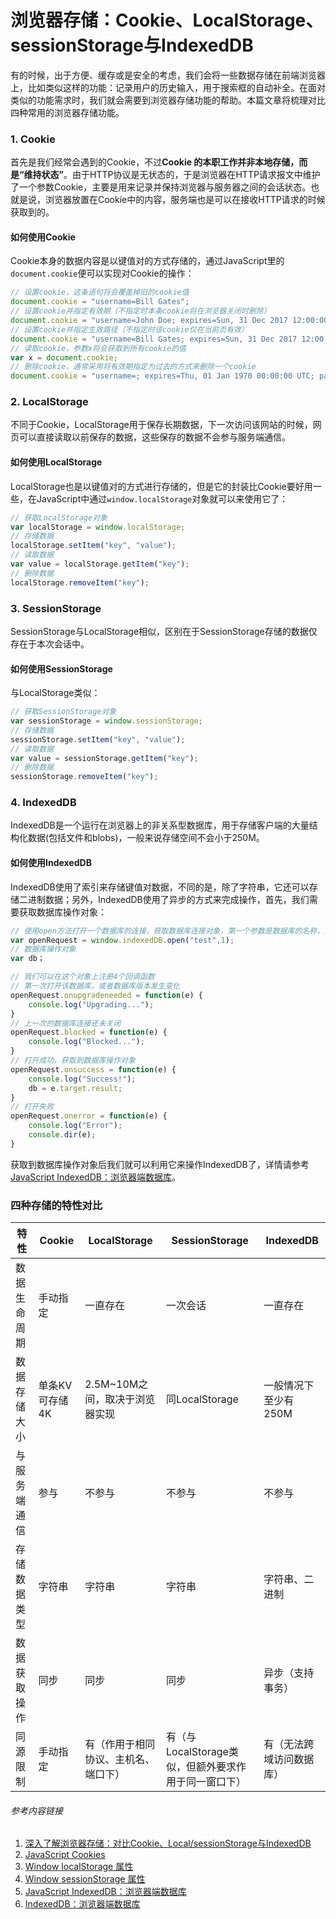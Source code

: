 # 浏览器存储：Cookie、LocalStorage、sessionStorage与IndexedDB

有的时候，出于方便、缓存或是安全的考虑，我们会将一些数据存储在前端浏览器上，比如类似这样的功能：记录用户的历史输入，用于搜索框的自动补全。在面对类似的功能需求时，我们就会需要到浏览器存储功能的帮助。本篇文章将梳理对比四种常用的浏览器存储功能。

### 1. Cookie

首先是我们经常会遇到的Cookie，不过**Cookie 的本职工作并非本地存储，而是“维持状态”**。由于HTTP协议是无状态的，于是浏览器在HTTP请求报文中维护了一个参数Cookie，主要是用来记录并保持浏览器与服务器之间的会话状态。也就是说，浏览器放置在Cookie中的内容，服务端也是可以在接收HTTP请求的时候获取到的。

#### 如何使用Cookie

Cookie本身的数据内容是以键值对的方式存储的，通过JavaScript里的`document.cookie`便可以实现对Cookie的操作：

```javascript
// 设置cookie，这条语句将会覆盖掉旧的cookie值
document.cookie = "username=Bill Gates";
// 设置cookie并指定有效期（不指定时本条cookie将在浏览器关闭时删除）
document.cookie = "username=John Doe; expires=Sun, 31 Dec 2017 12:00:00 UTC";
// 设置cookie并指定生效路径（不指定时该cookie仅在当前页有效）
document.cookie = "username=Bill Gates; expires=Sun, 31 Dec 2017 12:00:00 UTC; path=/";
// 读取cookie，参数x将会获取到所有cookie的值
var x = document.cookie;
// 删除cookie，通常采用将有效期指定为过去的方式来删除一个cookie
document.cookie = "username=; expires=Thu, 01 Jan 1970 00:00:00 UTC; path=/;";
```

### 2. LocalStorage

不同于Cookie，LocalStorage用于保存长期数据，下一次访问该网站的时候，网页可以直接读取以前保存的数据，这些保存的数据不会参与服务端通信。

#### 如何使用LocalStorage

LocalStorage也是以键值对的方式进行存储的，但是它的封装比Cookie要好用一些，在JavaScript中通过`window.localStorage`对象就可以来使用它了：

```javascript
// 获取LocalStorage对象
var localStorage = window.localStorage;
// 存储数据
localStorage.setItem("key", "value");
// 读取数据
var value = localStorage.getItem("key");
// 删除数据
localStorage.removeItem("key");
```

### 3. SessionStorage

SessionStorage与LocalStorage相似，区别在于SessionStorage存储的数据仅存在于本次会话中。

#### 如何使用SessionStorage

与LocalStorage类似：

```javascript
// 获取SessionStorage对象
var sessionStorage = window.sessionStorage;
// 存储数据
sessionStorage.setItem("key", "value");
// 读取数据
var value = sessionStorage.getItem("key");
// 删除数据
sessionStorage.removeItem("key");
```

### 4. IndexedDB

IndexedDB是一个运行在浏览器上的非关系型数据库，用于存储客户端的大量结构化数据(包括文件和blobs)，一般来说存储空间不会小于250M。

#### 如何使用IndexedDB

IndexedDB使用了索引来存储键值对数据，不同的是，除了字符串，它还可以存储二进制数据；另外，IndexedDB使用了异步的方式来完成操作，首先，我们需要获取数据库操作对象：

```javascript
// 使用open方法打开一个数据库的连接，获取数据库连接对象，第一个参数是数据库的名称，第二个参数是数据库的版本（大于0）
var openRequest = window.indexedDB.open("test",1);
// 数据库操作对象
var db；

// 我们可以在这个对象上注册4个回调函数
// 第一次打开该数据库，或者数据库版本发生变化
openRequest.onupgradeneeded = function(e) {
    console.log("Upgrading...");
}
// 上一次的数据库连接还未关闭
openRequest.blocked = function(e) {
    console.log("Blocked...");
}
// 打开成功，获取到数据库操作对象
openRequest.onsuccess = function(e) {
    console.log("Success!");
    db = e.target.result;
}
// 打开失败
openRequest.onerror = function(e) {
    console.log("Error");
    console.dir(e);
}
```

获取到数据库操作对象后我们就可以利用它来操作IndexedDB了，详情请参考[JavaScript IndexedDB：浏览器端数据库](https://www.w3cschool.cn/javascript_guide/javascript_guide-rcfy26a4.html)。

### 四种存储的特性对比

| 特性         | Cookie         | LocalStorage                         | SessionStorage                                       | IndexedDB                |
| ------------ | -------------- | ------------------------------------ | ---------------------------------------------------- | ------------------------ |
| 数据生命周期 | 手动指定       | 一直存在                             | 一次会话                                             | 一直存在                 |
| 数据存储大小 | 单条KV可存储4K | 2.5M~10M之间，取决于浏览器实现       | 同LocalStorage                                       | 一般情况下至少有250M     |
| 与服务端通信 | 参与           | 不参与                               | 不参与                                               | 不参与                   |
| 存储数据类型 | 字符串         | 字符串                               | 字符串                                               | 字符串、二进制           |
| 数据获取操作 | 同步           | 同步                                 | 同步                                                 | 异步（支持事务）         |
| 同源限制     | 手动指定       | 有（作用于相同协议、主机名、端口下） | 有（与LocalStorage类似，但额外要求作用于同一窗口下） | 有（无法跨域访问数据库） |



###### 参考内容链接

1. [深入了解浏览器存储：对比Cookie、Local/sessionStorage与IndexedDB](https://zhuanlan.zhihu.com/p/61704951)
2. [JavaScript Cookies](https://www.w3school.com.cn/js/js_cookies.asp)
3. [Window localStorage 属性](https://www.runoob.com/jsref/prop-win-localstorage.html)
4. [Window sessionStorage 属性](https://www.runoob.com/jsref/prop-win-sessionstorage.html)
5. [JavaScript IndexedDB：浏览器端数据库](https://www.w3cschool.cn/javascript_guide/javascript_guide-rcfy26a4.html)
6. [IndexedDB：浏览器端数据库](https://wohugb.gitbooks.io/javascript/bom/indexeddb.html)

